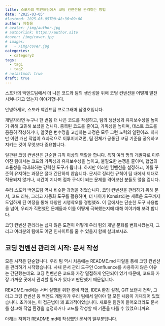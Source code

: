 ```yaml
---
title: 스포카의 백엔드팀에서 코딩 컨벤션을 관리하는 방법
date: '2025-03-05'
#lastmod: 2025-03-05T00:48:36+09:00
author: 지철웅
# avatar: /img/author.jpg
# authorlink: https://author.site
#cover: /img/cover.jpg
# images:
#   - /img/cover.jpg
categories:
  - category2
tags:
  - tag1
  - tag2
# nolastmod: true
draft: true
---
```


스포카의 백엔드팀에서 더 나은 코드와 팀의 생산성을 위해 코딩 컨벤션을 어떻게 발전 시켜나가고 있는지 이야기합니다.

<!--more-->

안녕하세요, 스포카 백엔드팀 프로그래머 남경호입니다.

개발자라면 누구나 한 번쯤 더 나은 코드를 작성하고, 팀의 생산성과 유지보수성을 높이기 위해 고민해 보셨을 겁니다. 중복된 코드를 줄이고, 가독성을 높이며, 테스트 코드를 꼼꼼히 작성하거나, 알맞은 변수명을 고심하는 과정은 모두 그런 노력의 일환이죠. 하지만 이런 개선 작업이 효과적으로 이루어지려면, 팀 전체가 공통된 코딩 기준을 공유하고 지키는 것이 무엇보다 중요합니다.

일관된 코딩 컨벤션은 단순한 규칙 이상의 역할을 합니다. 특히 여러 명의 개발자로 이루어진 팀에서는 코드의 가독성과 유지보수성을 높이고, 불필요한 논쟁을 줄이며, 협업의 효율성을 극대화하는 강력한 도구가 됩니다. 하지만 이러한 컨벤션을 설정하고, 이를 꾸준히 유지하는 과정은 절대 간단하지 않습니다. 문서로 정리한 규칙이 팀 내에서 제대로 적용되지 않거나, 시간이 지나며 점차 구식이 되는 문제를 겪어보신 분들도 많을 겁니다.

우리 스포카 백엔드팀 역시 비슷한 과정을 겪었습니다. 코딩 컨벤션을 관리하기 위해 문서, 코드 리뷰, 그리고 자동화 도구를 활용하며, 더 나아가 Konsist라는 새로운 도구까지 도입하게 된 여정을 통해 다양한 시행착오를 경험했죠. 이 글에서는 단순한 도구 사용법을 넘어, 우리가 직면했던 문제들과 이를 어떻게 극복했는지에 대해 이야기해 보려 합니다.

코딩 컨벤션 관리라는 쉽지 않은 도전이 어떻게 우리 팀의 개발 문화를 변화시켰는지, 그리고 여러분의 팀에도 어떤 인사이트를 줄 수 있을지 함께 살펴보시죠.

## 코딩 컨벤션 관리의 시작: 문서 작성

모든 시작은 단순합니다. 우리 팀 역시 처음에는 README.md 파일을 통해 코딩 컨벤션을 관리하기 시작했습니다. 사내 문서 관리 도구인 Confluence를 사용하지 않은 이유는 간단했는데요. 코딩 컨벤션은 코드와 가장 밀접하게 연관되어 있기 때문에, 코드와 가장 가까운 곳에서 관리할 필요가 있다고 판단했기 때문입니다.

README.md에는 서버 실행을 위한 준비 작업, IDEA 환경 설정, GIT 브랜치 전략, 그리고 코딩 컨벤션 등 백엔드 개발자가 우리 팀에서 알아야 할 모든 내용이 기재되어 있었습니다. 초기에는, 이 접근법이 꽤 효과적이었습니다. 새로운 팀원이 들어오더라도 문서를 참고해 작업 환경을 설정하거나 코드를 작성할 때 기준을 따를 수 있었으니까요.

아래는 저희가 README.md에 작성했던 문서의 일부분입니다.
